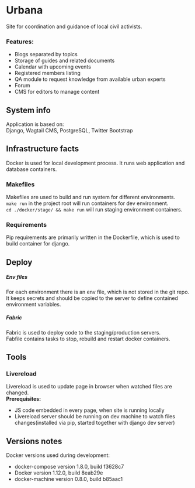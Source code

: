 # Urbana
Site for coordination and guidance of local civil activists.
### Features:
- Blogs separated by topics
- Storage of guides and related documents
- Calendar with upcoming events
- Registered members listing
- QA module to request knowledge from available urban experts
- Forum
- CMS for editors to manage content  

## System info

Application is based on:  
Django, Wagtail CMS, PostgreSQL, Twitter Bootstrap

## Infrastructure facts

Docker is used for local development process. It runs web application and database containers.    

### Makefiles
Makefiles are used to build and run system for different environments.  
`make run` in the project root will run containers for dev environment.  
`cd ./docker/stage/ && make run` will run staging environment containers.

### Requirements  
Pip requirements are primarily written in the Dockerfile, which is used to build container for django.

## Deploy
##### Env files
For each environment there is an env file, which is not stored in the git repo.
It keeps secrets and should be copied to the server to define contained environment variables.
##### Fabric
Fabric is used to deploy code to the staging/production servers.  
Fabfile contains tasks to stop, rebuild and restart docker containers.


## Tools
### Livereload 

Livereload is used to update page in browser when watched files are changed.  
**Prerequisites:**  
- JS code embedded in every page, when site is running locally  
- Livereload server should be running on dev machine to watch files changes(installed via pip, started together with django dev server)  

## Versions notes
Docker versions used during development:  
- docker-compose version 1.8.0, build f3628c7  
- Docker version 1.12.0, build 8eab29e  
- docker-machine version 0.8.0, build b85aac1 